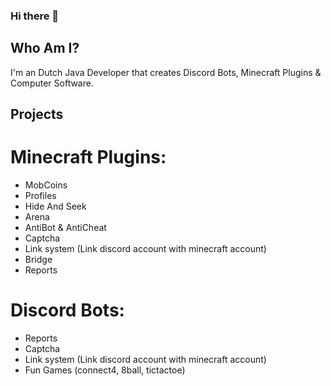### Hi there 👋

## Who Am I?
I'm an Dutch Java Developer that creates Discord Bots, Minecraft Plugins & Computer Software.
	
## Projects
# Minecraft Plugins:
* MobCoins
* Profiles
* Hide And Seek
* Arena
* AntiBot & AntiCheat
* Captcha
* Link system (Link discord account with minecraft account)
* Bridge
* Reports

# Discord Bots:
* Reports
* Captcha
* Link system (Link discord account with minecraft account)
* Fun Games (connect4, 8ball, tictactoe)
